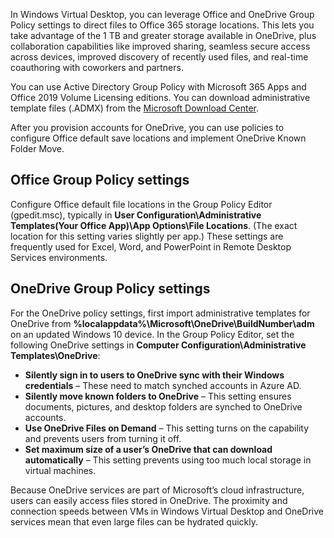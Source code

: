 In Windows Virtual Desktop, you can leverage Office and OneDrive Group Policy settings to direct files to Office 365 storage locations. This lets you take advantage of the 1 TB and greater storage available in OneDrive, plus collaboration capabilities like improved sharing, seamless secure access across devices, improved discovery of recently used files, and real-time coauthoring with coworkers and partners.

You can use Active Directory Group Policy with Microsoft 365 Apps and Office 2019 Volume Licensing editions. You can download administrative template files (.ADMX) from the [Microsoft Download Center](https://www.microsoft.com/download/details.aspx?id=49030).  

After you provision accounts for OneDrive, you can use policies to configure Office default save locations and implement OneDrive Known Folder Move.

## Office Group Policy settings 
Configure Office default file locations in the Group Policy Editor (gpedit.msc), typically in **User Configuration\Administrative Templates\(Your Office App)\App Options\File Locations**. (The exact location for this setting varies slightly per app.) These settings are frequently used for Excel, Word, and PowerPoint in Remote Desktop Services environments.

## OneDrive Group Policy settings 
For the OneDrive policy settings, first import administrative templates for OneDrive from **%localappdata%\Microsoft\OneDrive\BuildNumber\adm** on an updated Windows 10 device. In the Group Policy Editor, set the following OneDrive settings in **Computer Configuration\Administrative Templates\OneDrive**:

- **Silently sign in to users to OneDrive sync with their Windows credentials** – These need to match synched accounts in Azure AD. 
- **Silently move known folders to OneDrive** – This setting ensures documents, pictures, and desktop folders are synched to OneDrive accounts. 
- **Use OneDrive Files on Demand** – This setting turns on the capability and prevents users from turning it off. 
- **Set maximum size of a user’s OneDrive that can download automatically** – This setting prevents using too much local storage in virtual machines.

Because OneDrive services are part of Microsoft’s cloud infrastructure, users can easily access files stored in OneDrive. The proximity and connection speeds between VMs in Windows Virtual Desktop and OneDrive services mean that even large files can be hydrated quickly.
